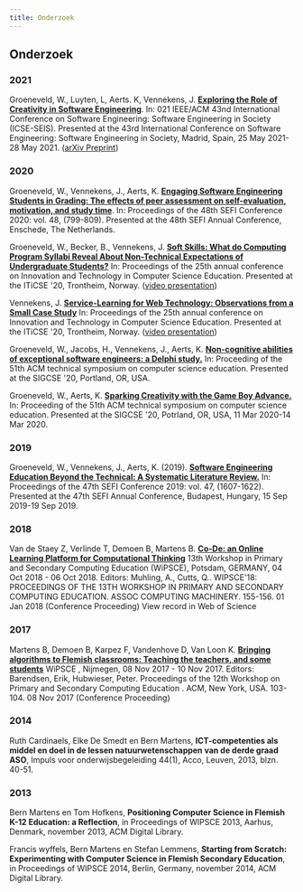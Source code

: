 ```yaml
---
title: Onderzoek
---
```


## Onderzoek

### 2021

Groeneveld, W., Luyten, L, Aerts. K, Vennekens, J. **[Exploring the Role of Creativity in Software Engineering](https://people.cs.kuleuven.be/~wouter.groeneveld/creafocus/)**. In: 021 IEEE/ACM 43nd International Conference on Software Engineering: Software Engineering in Society (ICSE-SEIS). Presented at the 43rd International Conference on Software Engineering: Software Engineering in Society, Madrid, Spain, 25 May 2021-28 May 2021. ([arXiv Preprint](https://arxiv.org/abs/2101.00837))

### 2020

Groeneveld, W., Vennekens, J., Aerts, K. **[Engaging Software Engineering Students in Grading: The effects of peer assessment on self-evaluation, motivation, and study time](https://lirias.kuleuven.be/retrieve/596513)**. In: Proceedings of the 48th SEFI Conference 2020: vol. 48, (799-809). Presented at the 48th SEFI Annual Conference, Enschede, The Netherlands. 

Groeneveld, W., Becker, B., Vennekens, J. **[Soft Skills: What do Computing Program Syllabi Reveal About Non-Technical Expectations of Undergraduate Students?](https://dl.acm.org/doi/pdf/10.1145/3341525.3387396)** In: Proceedings of the 25th annual conference on Innovation and Technology in Computer Science Education. Presented at the ITiCSE '20, Trontheim, Norway. ([video presentation](https://drive.google.com/file/d/1uYR8_EIVWhAiNjny_lBfBPCsy3hb0TcL/view?usp=sharing))

Vennekens, J. **[Service-Learning for Web Technology: Observations from a Small Case Study](https://dl.acm.org/doi/pdf/10.1145/3341525.3387414)** In: Proceedings of the 25th annual conference on Innovation and Technology in Computer Science Education. Presented at the ITiCSE '20, Trontheim, Norway. ([video presentation](https://drive.google.com/file/d/1--D92biBNNINhY6U6xrXJXAcbuh8j9ZV/view?usp=sharing))

Groeneveld, W., Jacobs, H., Vennekens, J., Aerts, K. **[Non-cognitive abilities of exceptional software engineers: a Delphi study.](https://lirias.kuleuven.be/retrieve/549747)** In: Proceeding of the 51th ACM technical symposium on computer science education. Presented at the SIGCSE '20, Portland, OR, USA.

Groeneveld, W., Aerts, K. **[Sparking Creativity with the Game Boy Advance.](https://lirias.kuleuven.be/retrieve/552354)** In: Proceeding of the 51th ACM technical symposium on computer science education. Presented at the SIGCSE '20, Potrland, OR, USA, 11 Mar 2020-14 Mar 2020.

### 2019

Groeneveld, W., Vennekens, J., Aerts, K. (2019). **[Software Engineering Education Beyond the Technical: A Systematic Literature Review.](https://lirias.kuleuven.be/retrieve/549742)** In: Proceedings of the 47th SEFI Conference 2019: vol. 47, (1607-1622). Presented at the 47th SEFI Annual Conference, Budapest, Hungary, 15 Sep 2019-19 Sep 2019. 


### 2018

Van de Staey Z, Verlinde T, Demoen B, Martens B. **[Co-De: an Online
Learning Platform for Computational Thinking](https://dl.acm.org/doi/abs/10.1145/3265757.3265790)** 13th Workshop in Primary
and Secondary Computing Education (WiPSCE), Potsdam, GERMANY, 04 Oct
2018 - 06 Oct 2018. Editors: Muhling, A., Cutts, Q.. WIPSCE'18:
PROCEEDINGS OF THE 13TH WORKSHOP IN PRIMARY AND SECONDARY COMPUTING
EDUCATION. ASSOC COMPUTING MACHINERY. 155-156. 01 Jan 2018 (Conference
Proceeding) View record in Web of Science


### 2017

Martens B, Demoen B, Karpez F, Vandenhove D, Van Loon K. **[Bringing
algorithms to Flemish classrooms: Teaching the teachers, and some
students](https://dl.acm.org/doi/abs/10.1145/3137065.3137070)** WiPSCE , Nijmegen, 08 Nov 2017 - 10 Nov 2017. Editors:
Barendsen, Erik, Hubwieser, Peter. Proceedings of the 12th Workshop on
Primary and Secondary Computing Education . ACM, New York,
USA. 103-104. 08 Nov 2017 (Conference Proceeding)

### 2014

Ruth Cardinaels, Elke De Smedt en Bern Martens, **ICT-competenties als middel en doel in de lessen natuurwetenschappen van de derde graad ASO**, Impuls voor onderwijsbegeleiding 44(1), Acco, Leuven, 2013, blzn. 40-51.

### 2013

Bern Martens en Tom Hofkens, **Positioning Computer Science in Flemish K-12 Education: a Reflection**, in Proceedings of WIPSCE 2013, Aarhus, Denmark, november 2013, ACM Digital Library.

Francis wyffels, Bern Martens en Stefan Lemmens, **Starting from Scratch: Experimenting with Computer Science in Flemish Secondary Education**, in Proceedings of WIPSCE 2014, Berlin, Germany, november 2014, ACM Digital Library.
